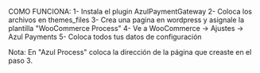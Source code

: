 COMO FUNCIONA:
1- Instala el plugin AzulPaymentGateway
2- Coloca los archivos en themes_files
3- Crea una pagina en wordpress y asignale la plantilla "WooCommerce Process"
4- Ve a WooCommerce -> Ajustes -> Azul Payments
5- Coloca todos tus datos de configuración

Nota: En "Azul Process" coloca la dirección de la página que creaste en el paso 3.